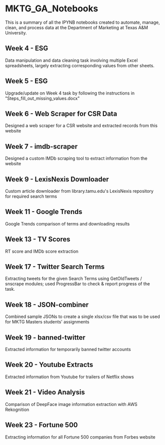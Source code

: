 # MKTG_GA_Notebooks
This is a summary of all the IPYNB notebooks created to automate, manage, clean, and process data at the Department of Marketing at Texas A&M University.

## Week 4 - ESG
Data manipulation and data cleaning task involving multiple Excel spreadsheets, largely extracting corresponding values from other sheets.

## Week 5 - ESG
Upgrade/update on Week 4 task by following the instructions in "Steps_fill_out_missing_values.docx"

## Week 6 - Web Scraper for CSR Data
Designed a web scraper for a CSR website and extracted records from this website

## Week 7 - imdb-scraper
Designed a custom IMDb scraping tool to extract information from the website

## Week 9 - LexisNexis Downloader
Custom article downloader from library.tamu.edu's LexisNexis repository for required search terms

## Week 11 - Google Trends
Google Trends comparison of terms and downloading results

## Week 13 - TV Scores
RT score and IMDb score extraction

## Week 17 - Twitter Search Terms
Extracting tweets for the given Search Terms using GetOldTweets / snscrape modules; used ProgressBar to check & report progress of the task.

## Week 18 - JSON-combiner
Combined sample JSONs to create a single xlsx/csv file that was to be used for MKTG Masters students' assignments

## Week 19 - banned-twitter
Extracted information for temporarily banned twitter accounts

## Week 20 - Youtube Extracts
Extracted information from Youtube for trailers of Netflix shows

## Week 21 - Video Analysis
Comparison of DeepFace image information extraction with AWS Rekognition

## Week 23 - Fortune 500
Extracting information for all Fortune 500 companies from Forbes website
